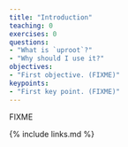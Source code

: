 ```yaml
---
title: "Introduction"
teaching: 0
exercises: 0
questions:
- "What is `uproot`?"
- "Why should I use it?"
objectives:
- "First objective. (FIXME)"
keypoints:
- "First key point. (FIXME)"
---
```

FIXME

{% include links.md %}
